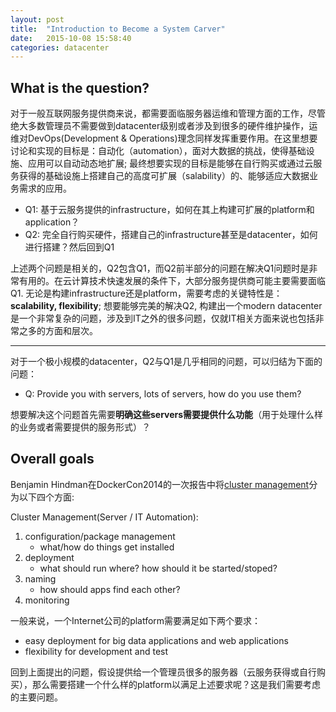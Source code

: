 ```yaml
---
layout: post
title:  "Introduction to Become a System Carver"
date:   2015-10-08 15:58:40
categories: datacenter
---
```

## What is the question?

对于一般互联网服务提供商来说，都需要面临服务器运维和管理方面的工作，尽管绝大多数管理员不需要做到datacenter级别或者涉及到很多的硬件维护操作，运维对DevOps(Development & Operations)理念同样发挥重要作用。在这里想要讨论和实现的目标是：自动化（automation），面对大数据的挑战，使得基础设施、应用可以自动动态地扩展; 最终想要实现的目标是能够在自行购买或通过云服务获得的基础设施上搭建自己的高度可扩展（salability）的、能够适应大数据业务需求的应用。

- Q1: 基于云服务提供的infrastructure，如何在其上构建可扩展的platform和application？
- Q2: 完全自行购买硬件，搭建自己的infrastructure甚至是datacenter，如何进行搭建？然后回到Q1

上述两个问题是相关的，Q2包含Q1，而Q2前半部分的问题在解决Q1问题时是非常有用的。在云计算技术快速发展的条件下，大部分服务提供商可能主要需要面临Q1. 无论是构建infrastructure还是platform，需要考虑的关键特性是：**scalability, flexibility**; 想要能够完美的解决Q2, 构建出一个modern datacenter是一个非常复杂的问题，涉及到IT之外的很多问题，仅就IT相关方面来说也包括非常之多的方面和层次。

------

对于一个极小规模的datacenter，Q2与Q1是几乎相同的问题，可以归结为下面的问题：

- Q: Provide you with servers, lots of servers, how do you use them?

想要解决这个问题首先需要**明确这些servers需要提供什么功能**（用于处理什么样的业务或者需要提供的服务形式）？

## Overall goals
Benjamin Hindman在DockerCon2014的一次报告中将[cluster management](https://blog.docker.com/2014/06/dockercon-video-cluster-management-and-containerization-at-twitter/)分为以下四个方面:

Cluster Management(Server / IT Automation):

1. configuration/package management
    - what/how do things get installed
2. deployment
    - what should run where? how should it be started/stoped?
3. naming
    - how should apps find each other?
4. monitoring

一般来说，一个Internet公司的platform需要满足如下两个要求：

- easy deployment for big data applications and web applications
- flexibility for development and test

回到上面提出的问题，假设提供给一个管理员很多的服务器（云服务获得或自行购买），那么需要搭建一个什么样的platform以满足上述要求呢？这是我们需要考虑的主要问题。
